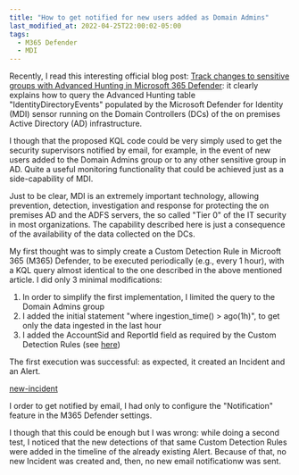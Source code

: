 ```yaml
---
title: "How to get notified for new users added as Domain Admins"
last_modified_at: 2022-04-25T22:00:02-05:00
tags:
  - M365 Defender
  - MDI
---
```


Recently, I read this interesting official blog post: [Track changes to sensitive groups with Advanced Hunting in Microsoft 365 Defender](https://techcommunity.microsoft.com/t5/security-compliance-and-identity/track-changes-to-sensitive-groups-with-advanced-hunting-in/ba-p/3275198): it clearly explains how to query the Advanced Hunting table "IdentityDirectoryEvents" populated by the Microsoft Defender for Identity (MDI) sensor running on the Domain Controllers (DCs) of the on premises Active Directory (AD) infrastructure. 

I though that the proposed KQL code could be very simply used to get the security supervisors notified by email, for example, in the event of new users added to the Domain Admins group or to any other sensitive group in AD. Quite a useful monitoring functionality that could be achieved just as a side-capability of MDI. 

Just to be clear, MDI is an extremely important technology, allowing prevention, detection, investigation and response for protecting the on premises AD and the ADFS servers, the so called "Tier 0" of the IT security in most organizations. The capability described here is just a consequence of the availability of the data collected on the DCs.

My first thought was to simply create a Custom Detection Rule in Microoft 365 (M365) Defender, to be executed periodically (e.g., every 1 hour), with a KQL query almost identical to the one described in the above mentioned article. I did only 3 minimal modifications:
1. In order to simplify the first implementation, I limited the query to the Domain Admins group
2. I added the initial statement "where ingestion_time() > ago(1h)", to get only the data ingested in the last hour
3. I added the AccountSid and ReportId field as required by the Custom Detection Rules (see [here](https://docs.microsoft.com/en-us/microsoft-365/security/defender/custom-detection-rules))

The first execution was successful: as expected, it created an Incident and an Alert. 

[new-incident]()

I order to get notified by email, I had only to configure the "Notification" feature in the M365 Defender settings. 

I though that this could be enough but I was wrong: while doing a second test, I noticed that the new detections of that same Custom Detection Rules were added in the timeline of the already existing Alert. Because of that, no new Incident was created and, then, no new email notificationw was sent.


